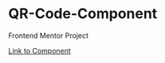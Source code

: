 # QR-Code-Component
Frontend Mentor Project

[Link to Component](https://www.qr-codecomponent-frontendmentor.netlify.app)
